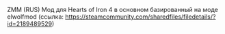ZMM (RUS)
Мод для Hearts of Iron 4 в основном базированный на моде elwolfmod (ссылка: https://steamcommunity.com/sharedfiles/filedetails/?id=2189489529)

